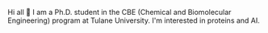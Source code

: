 Hi all 👋
I am a Ph.D. student in the CBE (Chemical and Biomolecular Engineering) program at Tulane University.
I'm interested in proteins and AI.
